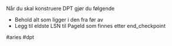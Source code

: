 Når du skal konstruere DPT gjør du følgende

* Behold alt som ligger i den fra før av
* Legg til eldste LSN til PageId som finnes etter end_checkpoint


#aries #dpt